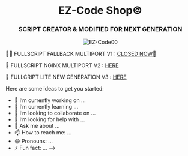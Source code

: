 
<p align="center">

<h1 align="center">EZ-Code Shop©️ </h1> 
<h3 align="center">SCRIPT CREATOR & MODIFIED FOR NEXT GENERATION</h3>
<p align="center"> <img src="https://komarev.com/ghpvc/?username=EZ-Code00&label=Profile%20views&color=0e75b6&style=flat" alt="EZ-Code00" /> </p>

⛓️‍💥 FULLSCRIPT FALLBACK MULTIPORT V1 : [CLOSED NOW📴]()

🔗 FULLSCRIPT NGINX MULTIPORT V2 : [HERE](https://github.com/EZ-Code00/EZ-Code-ScriptVPN)

🔗 FULLCRIPT LITE NEW GENERATION V3 : [HERE](https://github.com/NevermoreSSH/hop)


Here are some ideas to get you started:

- 🔭 I’m currently working on ...
- 🌱 I’m currently learning ...
- 👯 I’m looking to collaborate on ...
- 🤔 I’m looking for help with ...
- 💬 Ask me about ...
- 📫 How to reach me: ...
- 😄 Pronouns: ...
- ⚡ Fun fact: ...
-->
